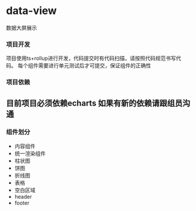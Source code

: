 # data-view
数据大屏展示
### 项目开发
项目使用ts+rollup进行开发，代码提交时有代码扫描，请按照代码规范书写代码。
每个组件需要进行单元测试后才可提交，保证组件的正确性
### 项目依赖
目前项目必须依赖echarts 如果有新的依赖请跟组员沟通
---
### 组件划分
- 内容组件
- 统一渲染组件
- 柱状图
- 饼图
- 折线图
- 表格
- 空白区域
- header
- footer

